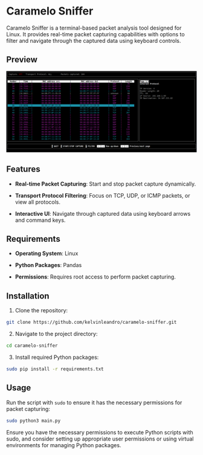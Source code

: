 # Caramelo Sniffer

Caramelo Sniffer is a terminal-based packet analysis tool designed for Linux. It provides real-time packet capturing capabilities with options to filter and navigate through the captured data using keyboard controls.

## Preview
![preview](assets/preview.png)

## Features

- **Real-time Packet Capturing**: Start and stop packet capture dynamically.

- **Transport Protocol Filtering**: Focus on TCP, UDP, or ICMP packets, or view all protocols.

- **Interactive UI**: Navigate through captured data using keyboard arrows and command keys.

## Requirements

- **Operating System**: Linux

- **Python Packages**: Pandas

- **Permissions**: Requires root access to perform packet capturing.

## Installation

1. Clone the repository:

```bash
git clone https://github.com/kelvinleandro/caramelo-sniffer.git
```

2. Navigate to the project directory:

```bash
cd caramelo-sniffer
```

3. Install required Python packages:

```bash
sudo pip install -r requirements.txt
```

## Usage

Run the script with `sudo` to ensure it has the necessary permissions for packet capturing:

```bash
sudo python3 main.py
```

Ensure you have the necessary permissions to execute Python scripts with sudo, and consider setting up appropriate user permissions or using virtual environments for managing Python packages.